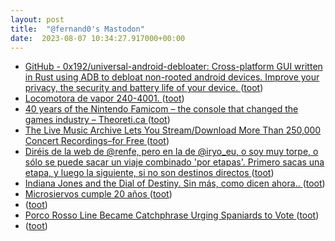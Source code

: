 ```yaml
---
layout: post
title:  "@fernand0's Mastodon"
date:  2023-08-07 10:34:27.917000+00:00
---
```

*  [GitHub - 0x192/universal-android-debloater: Cross-platform GUI written in Rust using ADB to debloat non-rooted android devices. Improve your privacy, the security and battery life of your device. ](https://github.com/0x192/universal-android-debloate) ([toot](https://mastodon.social/@fernand0/110847883209454063))
*  [Locomotora de vapor 240-4001. ](https://www.flickr.com/photos/fernand0/53094150262) ([toot](https://mastodon.social/@fernand0/110847844246603234))
*  [40 years of the Nintendo Famicom – the console that changed the games industry – Theoreti.ca ](https://theoreti.ca/?p=830) ([toot](https://mastodon.social/@fernand0/110847662826191751))
*  [The Live Music Archive Lets You Stream/Download More Than 250,000 Concert Recordings–for Free ](https://www.openculture.com/2023/08/the-live-music-archive-lets-you-stream-download-more-than-250000-concert-recordings-for-free.htm) ([toot](https://mastodon.social/@fernand0/110847429388242005))
*  [Diréis de la web de @renfe, pero en la de @iryo_eu, o soy muy torpe, o sólo se puede sacar un viaje combinado &#39;por etapas&#39;. Primero sacas una etapa, y luego la siguiente, si no son destinos directos ](https://mastodon.social/@fernand0/110847426149168407) ([toot](https://mastodon.social/@fernand0/110847426149168407))
*  [Indiana Jones and the Dial of Destiny. Sin más, como dicen ahora.. ](https://mastodon.social/@fernand0/110847295814393737) ([toot](https://mastodon.social/@fernand0/110847295814393737))
*  [Microsiervos cumple 20 años ](https://www.microsiervos.com/archivo/general/microsiervos-cumple-20-anos.htm) ([toot](https://mastodon.social/@fernand0/110847174715388834))
*  [ ](https://mastodon.social/@tuneintodetuned) ([toot](https://mastodon.social/@fernand0/110844765099788985))
*  [Porco Rosso Line Became Catchphrase Urging Spaniards to Vote ](https://www.animenewsnetwork.com/interest/2023-07-24/porco-rosso-line-became-catchphrase-urging-spaniards-to-vote/.20063) ([toot](https://mastodon.social/@fernand0/110843880936250482))
*  [ ](https://mastodon.social/users/fernand0/statuses/110843868499772988/activity) ([toot](https://mastodon.social/users/fernand0/statuses/110843868499772988/activity))
